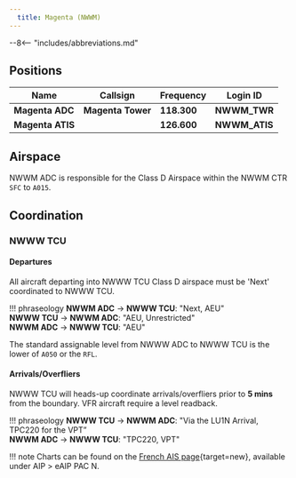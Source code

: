 ```yaml
---
  title: Magenta (NWWM)
---
```


--8<-- "includes/abbreviations.md"

## Positions

| Name                    | Callsign         | Frequency | Login ID    |
| ----------------------- | --------- | ---------------- | --------- |
| **Magenta ADC** | **Magenta Tower** | **118.300**| **NWWM_TWR** | 
| **Magenta ATIS** |  | **126.600** | **NWWM_ATIS**	| 

## Airspace
NWWM ADC is responsible for the Class D Airspace within the NWWM CTR `SFC` to `A015`.

## Coordination
### NWWW TCU
#### Departures
All aircraft departing into NWWW TCU Class D airspace must be 'Next' coordinated to NWWW TCU.

!!! phraseology
    <span class="hotline">**NWWM ADC** -> **NWWW TCU**</span>: "Next, AEU"  
    <span class="hotline">**NWWW TCU** -> **NWWM ADC**</span>: "AEU, Unrestricted"  
    <span class="hotline">**NWWM ADC** -> **NWWW TCU**</span>: "AEU"

The standard assignable level from NWWW ADC to NWWW TCU is the lower of `A050` or the `RFL`.

#### Arrivals/Overfliers
NWWW TCU will heads-up coordinate arrivals/overfliers prior to **5 mins** from the boundary.
VFR aircraft require a level readback.

!!! phraseology
    <span class="coldline">**NWWW TCU** -> **NWWM ADC**</span>: "Via the LU1N Arrival, TPC220 for the VPT”  
    <span class="coldline">**NWWM ADC** -> **NWWW TCU**</span>: "TPC220, VPT"  

!!! note
    Charts can be found on the [French AIS page](https://www.sia.aviation-civile.gouv.fr/){target=new}, available under AIP > eAIP PAC N.